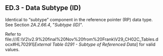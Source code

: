 ## ED.3 - Data Subtype (ID)

Identical to “subtype” component in the reference pointer (RP) data type. See Section _2A.2.66.4_, "_Subtype (ID)_".

Refer to file:///E:\V2\v2.9%20final%20Nov%20from%20Frank\V29_CH02C_Tables.docx#HL70291[_External Table 0291 - Subtype of Referenced Data_] for valid values.
